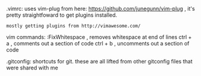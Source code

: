 .vimrc:
    uses vim-plug from here: https://github.com/junegunn/vim-plug ,
    it's pretty straightfoward to get plugins installed.

    mostly getting plugins from http://vimawesome.com/

   vim commands: :FixWhitespace , removes whitespace at end of lines
                 ctrl + a , comments out a section of code
                 ctrl + b , uncomments out a section of code

.gitconfig:
    shortcuts for git. these are all lifted from other gitconfig files
    that were shared with me

